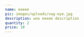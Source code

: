 ```yaml
---
name: eeeee
pic: images/uploads/vag-eye.jpg
description: woo eeeee description
quantity: 2
price: 10
---
```


